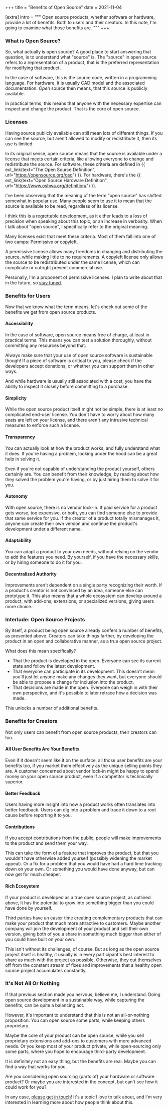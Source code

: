+++
title = "Benefits of Open Source"
date  = 2021-11-04

[extra]
intro = """
Open source products, whether software or hardware, provide a lot of benefits. Both to users and their creators. In this note, I'm going to examine what those benefits are.
"""
+++

### What is Open Source?

So, what actually is open source? A good place to start answering that question, is to understand what "source" is. The "source" in open source refers to a representation of a product, that is the preferred representation for modifying that product.

In the case of software, this is the source code, written in a programming language. For hardware, it is usually CAD model and the associated documentation. *Open* source then means, that this source is publicly available.

In practical terms, this means that anyone with the necessary expertise can inspect and change the product. That is the core of open source.


### Licenses

Having source publicly available can still mean lots of different things. If you can see the source, but aren't allowed to modify or redistribute it, then its use is limited.

In its original sense, open source means that the source is available under a license that meets certain criteria, like allowing everyone to change and redistribute the source. For software, these criteria are defined in {{ ext_link(text="The Open Source Definition", url="https://opensource.org/osd") }}. For hardware, there's the {{ ext_link(text="Open Source Hardware Definition", url="https://www.oshwa.org/definition/") }}.

<aside>

I've been observing that the meaning of the term "open source" has shifted somewhat in popular use. Many people seem to use it to mean that the source is available to be read, regardless of its license.

I think this is a regrettable development, as it either leads to a loss of precision when speaking about this topic, or an increase in verbosity. When I talk about "open source", I specifically refer to the original meaning.
</aside>

Many licenses exist that meet these criteria. Most of them fall into one of two camps: Permissive or copyleft.

A permissive license allows many freedoms in changing and distributing the source, while making little to no requirements. A copyleft license only allows the source to be redistributed under the same license, which can complicate or outright prevent commercial use.

Personally, I'm a proponent of permissive licenses. I plan to write about that in the future, so [stay tuned](/subscribe).


### Benefits for Users

Now that we know what the term means, let's check out some of the benefits we get from open source products.

#### Accessibility

In the case of software, open source means free of charge, at least in practical terms. This means you can test a solution thoroughly, without committing any resources beyond that.

Always make sure that your use of open source software is sustainable though! If a piece of software is critical to you, please check if the developers accept donations, or whether you can support them in other ways.

And while hardware is usually still associated with a cost, you have the ability to inspect it closely before committing to a purchase.

#### Simplicity

While the open source product itself might not be simple, there is at least no complicated end-user license. You don't have to worry about how many seats are left on your license, and there aren't any intrusive technical measures to enforce such a license.

#### Transparency

You can actually look at how the product works, and fully understand what it does. If you're having a problem, looking under the hood can be a great help in solving it.

Even if you're not capable of understanding the product yourself, others certainly are. You can benefit from their knowledge, by reading about how they solved the problem you're having, or by just hiring them to solve it for you.

#### Autonomy

With open source, there is no vendor lock-in. If paid service for a product gets worse, too expensive, or both, you can find someone else to provide that same service for you. If the creator of a product totally mismanages it, anyone can create their own version and continue the product's development under a different name.

#### Adaptability

You can adapt a product to your own needs, without relying on the vendor to add the features you need. By yourself, if you have the necessary skills, or by hiring someone to do it for you.

#### Decentralized Authority

Improvements aren't dependent on a single party recognizing their worth. If a product's creator is not convinced by an idea, someone else can prototype it. This also means that a whole ecosystem can develop around a product, with add-ons, extensions, or specialized versions, giving users more choice.


### Interlude: Open Source Projects

By itself, a product being open source already confers a number of benefits, as presented above. Creators can take things farther, by developing the product in an open and collaborative manner, as a true open source project.

What does this mean specifically?

- That the product is developed in the open. Everyone can see its current state and follow the latest development.
- That everyone can participate in its development. This doesn't mean you'll just let anyone make any changes they want, but everyone should be able to propose a change for inclusion into the product.
- That decisions are made in the open. Everyone can weigh in with their own perspective, and it's possible to later retrace how a decision was made.

This unlocks a number of additional benefits.


### Benefits for Creators

Not only users can benefit from open source products, their creators can too.

#### All User Benefits Are Your Benefits

Even if it doesn't seem like it on the surface, all those user benefits are your benefits too, if you market them effectively as the unique selling points they are. A customer concerned about vendor lock-in might be happy to spend money on your open source product, even if a competitor is technically superior.

#### Better Feedback

Users having more insight into how a product works often translates into better feedback. Users can dig into a problem and trace it down to a root cause before reporting it to you.

#### Contributions

If you accept contributions from the public, people will make improvements to the product and send them your way.

This can take the form of a feature that improves the product, but that you wouldn't have otherwise added yourself (possibly widening the market appeal). Or a fix for a problem that you would have had a hard time tracking down on your own. Or something you would have done anyway, but can now get for much cheaper.

#### Rich Ecosystem

If your product is developed as a true open source project, as outlined above, it has the potential to grow into something bigger than you could have done by yourself.

Third parties have an easier time creating complementary products that can make your product that much more attractive to customers. Maybe another company will join the development of your product and sell their own version, giving both of you a share in something much bigger than either of you could have built on your own.

This isn't without its challenges, of course. But as long as the open source project itself is healthy, it usually is in every participant's best interest to share as much with the project as possible. Otherwise, they cut themselves off from the constant stream of fixes and improvements that a healthy open source project accumulates constantly.


### It's Not All Or Nothing

If that previous section made you nervous, believe me, I understand. Doing open source development in a sustainable way, while capturing the benefits, can be quite a balancing act.

However, it's important to understand that this is not an all-or-nothing proposition. You can open source some parts, while keeping others proprietary. 

Maybe the core of your product can be open source, while you sell proprietary extensions and add-ons to customers with more advanced needs. Or you keep most of your product private, while open-sourcing only some parts, where you hope to encourage third-party development.

It is definitely not an easy thing, but the benefits are real. Maybe you can find a way that works for you.

<aside>

Are you considering open sourcing (parts of) your hardware or software product? Or maybe you are interested in the concept, but can't see how it could work for you?

In any case, [please get in touch](/contact)! It's a topic I love to talk about, and I'm very interested in learning more about how people think about this.
</aside>
